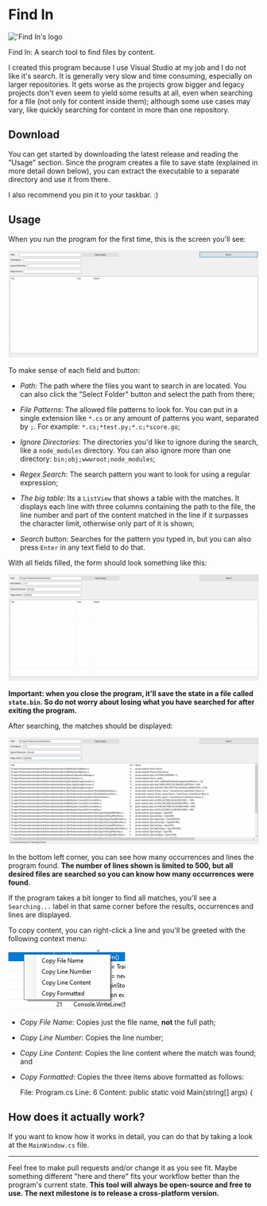 # Find In

!['Find In's logo](Findin/findin.ico)

Find In: A search tool to find files by content.

I created this program because I use Visual Studio at my job and I do not like it's search. It is generally very slow and time consuming, especially on larger repositories. It gets worse as the projects grow bigger and legacy projects don't even seem to yield some results at all, even when searching for a file (not only for content inside them); although some use cases may vary, like quickly searching for content in more than one repository.

## Download

You can get started by downloading the latest release and reading the "Usage" section. Since the program creates a file to save state (explained in more detail down below), you can extract the executable to a separate directory and use it from there. 

I also recommend you pin it to your taskbar. :)

## Usage

When you run the program for the first time, this is the screen you'll see:

![A screenshot of the Initial Screen](DocsImages/InitialScreen.jpg)

To make sense of each field and button:

- *Path*: The path where the files you want to search in are located. You can also click the "Select Folder" button and select the path from there;

- *File Patterns*: The allowed file patterns to look for. You can put in a single extension like `*.cs` or any amount of patterns you want, separated by `;`. For example: `*.cs;*test.py;*.c;*score.go`;

- *Ignore Directories*: The directories you'd like to ignore during the search, like a `node_modules` directory. You can also ignore more than one directory: `bin;obj;wwwroot;node_modules`;

- *Regex Search*: The search pattern you want to look for using a regular expression;

- *The big table*: Its a `ListView` that shows a table with the matches. It displays each line with three columns containing the path to the file, the line number and part of the content matched in the line if it surpasses the character limit, otherwise only part of it is shown;

- *Search* button: Searches for the pattern you typed in, but you can also press `Enter` in any text field to do that.

With all fields filled, the form should look something like this:

![A screenshot of the initial screen with all fields filled](DocsImages/AllFieldsFilled.jpg)

**Important: when you close the program, it'll save the state in a file called `state.bin`. So do not worry about losing what you have searched for after exiting the program.**

After searching, the matches should be displayed:

![A screenshot of the program searching for matches](DocsImages/MatchesFound.jpg)

In the bottom left corner, you can see how many occurrences and lines the program found. **The number of lines shown is limited to 500, but all desired files are searched so you can know how many occurrences were found**.

If the program takes a bit longer to find all matches, you'll see a `Searching...` label in that same corner before the results, occurrences and lines are displayed.


To copy content, you can right-click a line and you'll be greeted with the following context menu:

![A screenshot of the program's context menu](DocsImages/ContextMenu.jpg)

- *Copy File Name*: Copies just the file name, **not** the full path;
- *Copy Line Number*: Copies the line number;
- *Copy Line Content*: Copies the line content where the match was found; and
- *Copy Formatted*: Copies the three items above formatted as follows:


    File: Program.cs
    Line: 6
    Content: public static void Main(string[] args) {


## How does it actually work?

If you want to know how it works in detail, you can do that by taking a look at the `MainWindow.cs` file.

-----

Feel free to make pull requests and/or change it as you see fit. Maybe something different "here and there" fits your workflow better than the program's current state. **This tool will always be open-source and free to use. The next milestone is to release a cross-platform version.**
